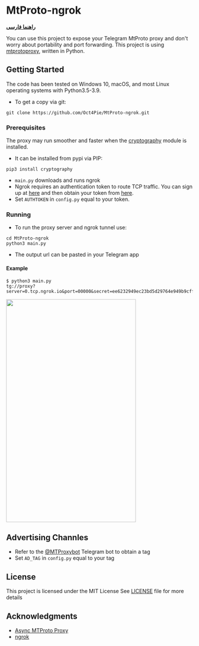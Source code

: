 # MtProto-ngrok
**[راهنما فارسی](FA_README.md)**

You can use this project to expose your Telegram MtProto proxy and don't worry about portability and port forwarding. This project is using [mtprotoproxy](https://github.com/alexbers/mtprotoproxy), written in Python.


## Getting Started

The code has been tested on Windows 10, macOS, and most Linux operating systems with Python3.5-3.9.
* To get a copy via git: 
```
git clone https://github.com/Oct4Pie/MtProto-ngrok.git
```

### Prerequisites

The proxy may run smoother and faster when the [cryptography](https://pypi.org/project/cryptography/) module is installed.
* It can be installed from pypi via PIP:
```
pip3 install cryptography
```
* `main.py` downloads and runs ngrok
* Ngrok requires an authentication token to route TCP traffic. You can sign up at [here](https://dashboard.ngrok.com/signup) and then obtain your token from [here](https://dashboard.ngrok.com/auth/your-authtoken).
* Set `AUTHTOKEN` in `config.py` equal to your token.

### Running
* To run the proxy server and ngrok tunnel use:
```
cd MtProto-ngrok
python3 main.py
```
* The output url can be pasted in your Telegram app
#### Example
```
$ python3 main.py
tg://proxy?server=0.tcp.ngrok.io&port=00000&secret=ee6232949ec23bd5d29764e949b9cff9e87777772e74656c656772616d2e6f7267
```
<img  src="./proxy_demo.gif"  width="350"  height="600">

## Advertising Channles

* Refer to the [@MTProxybot](https://t.me/MTProxybot) Telegram bot to obtain a tag
* Set `AD_TAG` in `config.py` equal to your tag

## License
This project is licensed under the MIT License
See [LICENSE](LICENSE) file for more details

## Acknowledgments

* [Async MTProto Proxy](https://github.com/alexbers/mtprotoproxy)
* [ngrok](https://ngrok.io)
